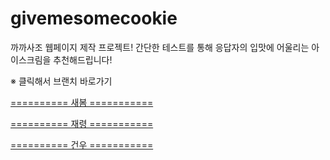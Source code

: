 # givemesomecookie
까까사조 웹페이지 제작 프로젝트!
간단한 테스트를 통해 응답자의 입맛에 어울리는 아이스크림을 추천해드립니다!


※ 클릭해서 브랜치 바로가기

<a href="https://github.com/garlicfood/givemesomecookie/tree/PSB"> ========== 새봄 =========== </a>

<a href="https://github.com/garlicfood/givemesomecookie/tree/KJR"> ========== 재령 =========== </a>

<a href="https://github.com/garlicfood/givemesomecookie/tree/KGU"> ========== 건우 =========== </a>
